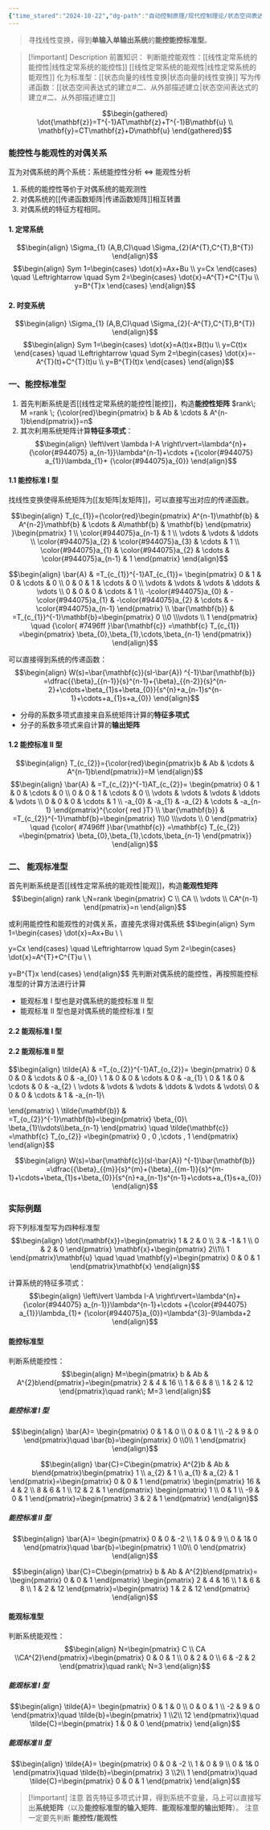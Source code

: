 ```yaml
---
{"time_stared":"2024-10-22","dg-path":"自动控制原理/现代控制理论/状态空间表达式的能控标准型和能观标准型.md","dg-publish":true,"permalink":"/自动控制原理/现代控制理论/状态空间表达式的能控标准型和能观标准型/","dgPassFrontmatter":true,"noteIcon":"","created":"2024-10-17T01:26:56.424+08:00","updated":"2024-12-08T23:16:01.566+08:00"}
---
```



> 寻找线性变换，得到**单输入单输出系统**的**能控能控标准型**。

> [!important] Description 
> 前置知识：
> 判断能控能观性：[[线性定常系统的能控性\|线性定常系统的能控性]]  [[线性定常系统的能观性\|线性定常系统的能观性]]
> 化为标准型：[[状态向量的线性变换\|状态向量的线性变换]]
> 写为传递函数：[[状态空间表达式的建立#二、从外部描述建立\|状态空间表达式的建立#二、从外部描述建立]]

$$\begin{gathered}
\dot{\mathbf{z}}=T^{-1}AT\mathbf{z}+T^{-1}B\mathbf{u}  \\
\mathbf{y}=CT\mathbf{z}+D\mathbf{u}
\end{gathered}$$

### 能控性与能观性的对偶关系
互为对偶系统的两个系统：系统能控性分析 $\Leftrightarrow$ 能观性分析
1. 系统的能控性等价于对偶系统的能观测性
2. 对偶系统的[[传递函数矩阵\|传递函数矩阵]]相互转置
3. 对偶系统的特征方程相同。
#### 1. 定常系统
$$\begin{align}
\Sigma_{1} (A,B,C)\quad  \Sigma_{2}(A^{T},C^{T},B^{T})
\end{align}$$
$$\begin{align}
Sym 1=\begin{cases}
\dot{x}=Ax+Bu \\
y=Cx
\end{cases}  \quad \Leftrightarrow \quad Sym 2=\begin{cases}
\dot{x}=A^{T}+C^{T}u \\
y=B^{T}x
\end{cases}
\end{align}$$
#### 2. 时变系统
$$\begin{align}
\Sigma_{1} (A,B,C)\quad  \Sigma_{2}(-A^{T},C^{T},B^{T})
\end{align}$$
$$\begin{align}
Sym 1=\begin{cases}
\dot{x}=A(t)x+B(t)u \\
y=C(t)x
\end{cases}  \quad \Leftrightarrow \quad Sym 2=\begin{cases}
\dot{x}=-A^{T}(t)+C^{T}(t)u \\
y=B^{T}(t)x
\end{cases}
\end{align}$$

### 一、能控标准型
1. 首先判断系统是否[[线性定常系统的能控性\|能控]]，构造**能控性矩阵** $rank\; M =rank \; {\color{red}\begin{pmatrix} b & Ab & \cdots & A^{n-1}b\end{pmatrix}}=n$
2. 其次利用系统矩阵计算**特征多项式**：
$$\begin{align}
\left\lvert  \lambda I-A \right\rvert=\lambda^{n}+{\color{#944075} a_{n-1}}\lambda^{n-1}+\cdots +{\color{#944075} a_{1}}\lambda_{1}+ {\color{#944075}a_{0}}
\end{align}$$
#### 1.1  能控标准 I 型
找线性变换使得系统矩阵为[[友矩阵\|友矩阵]]，可以直接写出对应的传递函数。


$$\begin{align}
T_{c_{1}}={\color{red}\begin{pmatrix}
A^{n-1}\mathbf{b} & A^{n-2}\mathbf{b} & \cdots & A\mathbf{b} & \mathbf{b}
\end{pmatrix} }\begin{pmatrix}
1 \\
 \color{#944075}a_{n-1} & 1 \\
\vdots & \vdots & \ddots \\
\color{#944075}a_{2} & \color{#944075}a_{3} & \cdots & 1 \\
\color{#944075}a_{1} & \color{#944075}a_{2} & \cdots & \color{#944075}a_{n-1} & 1
\end{pmatrix}
\end{align}$$

$$\begin{align}
\bar{A} & =T_{c_{1}}^{-1}AT_{c_{1}}= \begin{pmatrix}
0 & 1 & 0 & \cdots & 0 \\
0 & 0 & 1 & \cdots & 0 \\
\vdots & \vdots & \vdots & \ddots & \vdots \\
0 & 0 & 0 & \cdots & 1 \\
-\color{#944075}a_{0} & -\color{#944075}a_{1} & -\color{#944075}a_{2} & \cdots & -\color{#944075}a_{n-1}
\end{pmatrix} \\
\bar{\mathbf{b}} & =T_{c_{1}}^{-1}\mathbf{b}=\begin{pmatrix}
0 \\0 \\\vdots  \\ 1 
\end{pmatrix} \quad  {\color{ #7496ff }\bar{\mathbf{c}} =\mathbf{c} T_{c_{1}} =\begin{pmatrix}
\beta_{0},\beta_{1},\cdots,\beta_{n-1}
\end{pmatrix}}
\end{align}$$

可以直接得到系统的传递函数：
$$\begin{align}
W(s)=\bar{\mathbf{c}}(sI-\bar{A}) ^{-1}\bar{\mathbf{b}} =\dfrac{{\beta}_{{n-1}}{s}^{n-1}+{\beta}_{{n-2}}{s}^{n-2}+\cdots+\beta_{1}s+\beta_{0}}{s^{n}+a_{n-1}s^{n-1}+\cdots+a_{1}s+a_{0}}
\end{align}$$
- 分母的系数多项式直接来自系统矩阵计算的**特征多项式**
- 分子的系数多项式来自计算的**输出矩阵**

#### 1.2 能控标准 II 型
$$\begin{align}
T_{c_{2}}={\color{red}\begin{pmatrix}b & Ab & \cdots & A^{n-1}b\end{pmatrix}}=M
\end{align}$$
$$\begin{align}
\bar{A} & =T_{c_{2}}^{-1}AT_{c_{2}}= \begin{pmatrix}
0 & 1 & 0 & \cdots & 0 \\
0 & 0 & 1 & \cdots & 0 \\
\vdots & \vdots & \vdots & \ddots & \vdots \\
0 & 0 & 0 & \cdots & 1 \\
-a_{0} & -a_{1} & -a_{2} & \cdots & -a_{n-1}
\end{pmatrix}^{\color{ red }T} \\
\bar{\mathbf{b}} & =T_{c_{2}}^{-1}\mathbf{b}=\begin{pmatrix}
1\\0 \\\vdots  \\ 0 
\end{pmatrix} \quad  {\color{ #7496ff }\bar{\mathbf{c}} =\mathbf{c} T_{c_{2}} =\begin{pmatrix}
\beta_{0},\beta_{1},\cdots,\beta_{n-1}
\end{pmatrix}}
\end{align}$$
 
### 二、 能观标准型
首先判断系统是否[[线性定常系统的能观性\|能观]]，构造**能观性矩阵**
$$\begin{align}
rank \;N=rank  \begin{pmatrix}
C \\
CA \\
\vdots \\
CA^{n-1}
\end{pmatrix}=n
\end{align}$$

或利用能控性和能观性的对偶关系，直接先求得对偶系统
$$\begin{align}
Sym 1=\begin{cases}
\dot{x}=Ax+Bu \\ \\

y=Cx
\end{cases}  \quad \Leftrightarrow \quad Sym 2=\begin{cases}
\dot{x}=A^{T}+C^{T}u \\ \\

y=B^{T}x
\end{cases}
\end{align}$$
先判断对偶系统的能控性，再按照能控标准型的计算方法进行计算
- 能观标准 I 型也是对偶系统的能控标准 II 型
- 能观标准 II 型也是对偶系统的能控标准 I 型

#### 2.2 能观标准 I 型


#### 2.2 能观标准 II 型
$$\begin{align}
\tilde{A} & =T_{o_{2}}^{-1}AT_{o_{2}}= \begin{pmatrix}
0 & 0 & 0 & \cdots & 0  & -a_{0}  \\
1 & 0 & 0 & \cdots & 0  & -a_{1}  \\
0 & 1 & 0 & \cdots & 0  & -a_{2}  \\
\vdots & \vdots & \vdots & \ddots & \vdots  & \vdots\\
0 & 0 & 0 & \cdots & 1  &  -a_{n-1}\\

\end{pmatrix} \\
\tilde{\mathbf{b}} & =T_{o_{2}}^{-1}\mathbf{b}=\begin{pmatrix}
\beta_{0}\\ \beta_{1}\\\vdots\\\beta_{n-1}
\end{pmatrix} \quad \tilde{\mathbf{c}} =\mathbf{c} T_{o_{2}} =\begin{pmatrix}
0 , 0 ,\cdots   , 1 
\end{pmatrix}
\end{align}$$


$$\begin{align}
W(s)=\bar{\mathbf{c}}(sI-\bar{A}) ^{-1}\bar{\mathbf{b}} =\dfrac{{\beta}_{{m}}{s}^{m}+{\beta}_{{m-1}}{s}^{m-1}+\cdots+\beta_{1}s+\beta_{0}}{s^{n}+a_{n-1}s^{n-1}+\cdots+a_{1}s+a_{0}}
\end{align}$$


### 实际例题

将下列标准型写为四种标准型
$$\begin{align}
\dot{\mathbf{x}}=\begin{pmatrix}
1 & 2 & 0 \\
3 & -1 & 1 \\
0 & 2 & 0
\end{pmatrix} \mathbf{x}+\begin{pmatrix}
2\\1\\ 1
\end{pmatrix}\mathbf{u} \quad \quad \mathbf{y}=\begin{pmatrix}
0 & 0 & 1
\end{pmatrix}\mathbf{x}
\end{align}$$

计算系统的特征多项式：
$$\begin{align}
\left\lvert  \lambda I-A \right\rvert=\lambda^{n}+{\color{#944075} a_{n-1}}\lambda^{n-1}+\cdots +{\color{#944075} a_{1}}\lambda_{1}+ {\color{#944075}a_{0}}=\lambda^{3}-9\lambda+2
\end{align}$$
#### 能控标准型
判断系统能控性：
$$\begin{align}
M=\begin{pmatrix} b & Ab  & A^{2}b\end{pmatrix}=\begin{pmatrix}
2 & 4 & 16 \\
1 & 6 & 8 \\
1 & 2  & 12
\end{pmatrix}\quad  rank\; M=3
\end{align}$$

##### 能控标准 I 型
$$\begin{align}
\bar{A}= \begin{pmatrix}
0 & 1 & 0 \\
0 & 0 &  1 \\
-2 & 9 & 0
\end{pmatrix}\quad \bar{b}=\begin{pmatrix}
0 \\0\\ 1
\end{pmatrix}
\end{align}$$

$$\begin{align}
\bar{C}=C\begin{pmatrix} A^{2}b  & Ab  & b\end{pmatrix}\begin{pmatrix}
1 \\
a_{2} & 1 \\
 a_{1} & a_{2} & 1
\end{pmatrix}=\begin{pmatrix}
0 & 0 & 1
\end{pmatrix} \begin{pmatrix}
 16  & 4 & 2 \\
8 & 6 & 1  \\
12 & 2  & 1
\end{pmatrix} \begin{pmatrix}
1 \\
0 & 1 \\
-9 & 0 & 1
\end{pmatrix}=\begin{pmatrix}
3 & 2 & 1
\end{pmatrix}
\end{align}$$

##### 能控标准 II 型
$$\begin{align}
\bar{A}= \begin{pmatrix}
0 & 0 & -2 \\
1 & 0 &  9 \\
0 & 1& 0
\end{pmatrix}\quad \bar{b}=\begin{pmatrix}
1 \\0\\ 0
\end{pmatrix}
\end{align}$$

$$\begin{align}
\bar{C}=C\begin{pmatrix} b & Ab  & A^{2}b\end{pmatrix}= \begin{pmatrix}
0 & 0 & 1
\end{pmatrix} \begin{pmatrix}
2 & 4 & 16 \\
1 & 6 & 8 \\
1 & 2  & 12
\end{pmatrix}=\begin{pmatrix}
1 & 2 & 12
\end{pmatrix}
\end{align}$$


#### 能观标准型
判断系统能观性：
$$\begin{align}
N=\begin{pmatrix} C \\ CA \\CA^{2}\end{pmatrix}=\begin{pmatrix}
0 & 0 & 1 \\
0 & 2 & 0 \\
6 & -2 & 2
\end{pmatrix}\quad  rank\; N=3
\end{align}$$

##### 能观标准 I 型
$$\begin{align}
\tilde{A}= \begin{pmatrix}
0 & 1 & 0 \\
0 & 0 &  1 \\
-2 & 9 & 0
\end{pmatrix}\quad \tilde{b}=\begin{pmatrix}
1 \\2\\ 12
\end{pmatrix}\quad \tilde{C}=\begin{pmatrix}
1 & 0 & 0
\end{pmatrix}
\end{align}$$
##### 能观标准 II 型
$$\begin{align}
\tilde{A}= \begin{pmatrix}
0 & 0 & -2 \\
1 & 0 &  9 \\
0 & 1& 0
\end{pmatrix}\quad \tilde{b}=\begin{pmatrix}
3 \\2\\ 1
\end{pmatrix}\quad \tilde{C}=\begin{pmatrix}
0 & 0 & 1
\end{pmatrix}
\end{align}$$


> [!important] 注意
> 首先特征多项式计算，得到系统不变量，马上可以直接写出**系统矩阵**（以及**能控标准型的输入矩阵**、**能观标准型的输出矩阵**）。
> 注意一定要先判断 **能控性/能观性**

